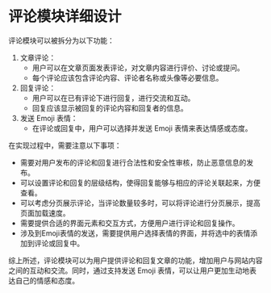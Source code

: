 # 评论模块详细设计

评论模块可以被拆分为以下功能：

1. 文章评论：
   * 用户可以在文章页面发表评论，对文章内容进行评价、讨论或提问。
   * 每个评论应该包含评论内容、评论者名称或头像等必要信息。
2. 回复评论：
   * 用户可以在已有评论下进行回复，进行交流和互动。
   * 回复应该显示被回复的评论内容和回复者的信息。
3. 发送 Emoji 表情：
   * 在评论或回复中，用户可以选择并发送 Emoji 表情来表达情感或态度。

在实现过程中，需要注意以下事项：

* 需要对用户发布的评论和回复进行合法性和安全性审核，防止恶意信息的发布。
* 可以设置评论和回复的层级结构，使得回复能够与相应的评论关联起来，方便查看。
* 可以考虑分页展示评论，当评论数量较多时，可以将评论进行分页展示，提高页面加载速度。
* 需要提供合适的界面元素和交互方式，方便用户进行评论和回复操作。
* 涉及到Emoji表情的发送，需要提供用户选择表情的界面，并将选中的表情添加到评论或回复中。

综上所述，评论模块可以为用户提供评论和回复文章的功能，增加用户与网站内容之间的互动和交流。同时，通过支持发送 Emoji 表情，可以让用户更加生动地表达自己的情感和态度。
